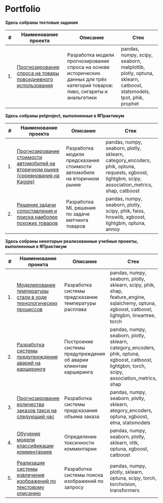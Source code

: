 # Portfolio

**Здесь собраны тестовые задания**

| #  | Наименование проекта | Описание | Стек |
| -- | -------------------- | -------- | ---- |
| 1. | [Прогнозирование спроса на товары повседневного использования](https://github.com/xswepp/Portfolio/tree/main/Demand%20Forecasting) | Разработка модели прогнозирования спроса на основе исторических данных для трёх категорий товаров: пиво, сигареты и анальгетики | pandas, numpy, scipy, seaborn, matplotlib, plotly, optuna, sklearn, catboost, statsmodels, tpot, phik, prophet |

**Здесь собраны petproject, выполненные в ЯПрактикум**

| #  | Наименование проекта | Описание | Стек |
| -- | -------------------- | -------- | ---- |
| 1. | [Прогнозирование стоимости автомобилей на вторичном рынке (соревнования на Kaggle)](https://github.com/xswepp/Portfolio/tree/main/Forecasting%20the%20cost%20of%20cars%20on%20the%20secondary%20market) | Разработка модели предсказания стоимости автомобиля на вторичном рынке | pandas, numpy, seaborn, plotly, sklearn, category_encoders, phik, optuna, requests, xgboost, lightgbm, scipy, association_metrics, shap, catboost |
| 2. | [Решение задачи сопоставления и поиска наиболее похожих товаров](https://github.com/xswepp/Comparison-and-search-for-the-most-similar-products) | Разработка ML решения по задаче метчинга товаров | pandas, numpy, seaborn, plotly, scipy, phik, faiss, hnswlib, xgboost, lightgbm, optuna, annoy |

**Здесь собраны некоторые реализованные учебные проекты, выполненные в ЯПрактикум**

| #  | Наименование проекта | Описание | Стек |
| -- | -------------------- | -------- | ---- |
| 1. | [Моделирование температуры стали в ходе технологических процессов](https://github.com/xswepp/Portfolio/tree/main/Prediction%20of%20the%20melt%20temperature) | Разработка системы предсказание температуры расплава | pandas, numpy, seaborn, plotly, sklearn, scipy, phik, shap, feature_engine, sqlalchemy, optuna, xgboost, catboost, lightgbm, lineartree, torch |
| 2. | [Разработка системы предупреждения аварий на каршеринге](https://github.com/xswepp/Portfolio/tree/main/Accident%20risk%20assessment%20system) | Построение системы предупреждения об аварии клиентам каршеринга | pandas, numpy, seaborn, plotly, sklearn, category_encoders, phik, optuna, xgboost, catboost, lightgbm, torch, scipy, association_metrics, shap |
| 3. | [Прогнозирование количества заказов такси на следующий час](https://github.com/xswepp/Portfolio/tree/main/Forecasting%20taxi%20orders) | Разработка системы предсказания объема заказа | pandas, numpy, seaborn, plotly, sklearn, ategory_encoders, optuna, xgboost, etna, statsmodels |
| 4. | [Обучение модели классификации комментариев](https://github.com/xswepp/Portfolio/tree/main/Learning%20the%20comment%20classification%20model) | Определение токсичности комментарии | pandas, numpy, seaborn, plotly, sklearn, nltk, optuna, xgboost, catboost |
| 5. | [Реализация системы извлечения изображений по текстовому описанию](https://github.com/xswepp/Portfolio/tree/main/Image%20extraction%20by%20semantic%20similarity) | Разработка системы поиска изображений по запросу | pandas, numpy, plotly, sklearn, optuna, scipy, torch, torchvision, transformers |
